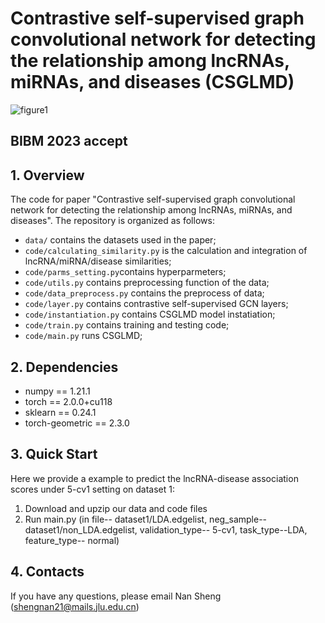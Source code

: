 # Contrastive self-supervised graph convolutional network for detecting the relationship among lncRNAs, miRNAs, and diseases (CSGLMD)
![figure1](https://github.com/sheng-n/CSGLMD/assets/95516781/f65730e7-e001-4fb2-8b5a-52b46ed4464e)

## BIBM 2023 accept
## 1. Overview
The code for paper "Contrastive self-supervised graph convolutional network for detecting the relationship among lncRNAs, miRNAs, and diseases". The repository is organized as follows:

+ `data/` contains the datasets used in the paper;
+ `code/calculating_similarity.py` is the calculation and integration of lncRNA/miRNA/disease similarities;
+ `code/parms_setting.py`contains hyperparmeters;
+ `code/utils.py` contains preprocessing function of the data;
+ `code/data_preprocess.py` contains the preprocess of data;
+ `code/layer.py` contains contrastive self-supervised GCN layers;
+ `code/instantiation.py` contains CSGLMD model instatiation;
+ `code/train.py` contains training and testing code;
+ `code/main.py` runs CSGLMD;

## 2. Dependencies
* numpy == 1.21.1
* torch == 2.0.0+cu118
* sklearn == 0.24.1
* torch-geometric == 2.3.0

## 3. Quick Start
Here we provide a example to predict the lncRNA-disease association scores under 5-cv1 setting on dataset 1:

1. Download and upzip our data and code files
2. Run main.py (in file-- dataset1/LDA.edgelist, neg_sample-- dataset1/non_LDA.edgelist, validation_type-- 5-cv1, task_type--LDA, feature_type-- normal)

## 4. Contacts
If you have any questions, please email Nan Sheng (shengnan21@mails.jlu.edu.cn)
